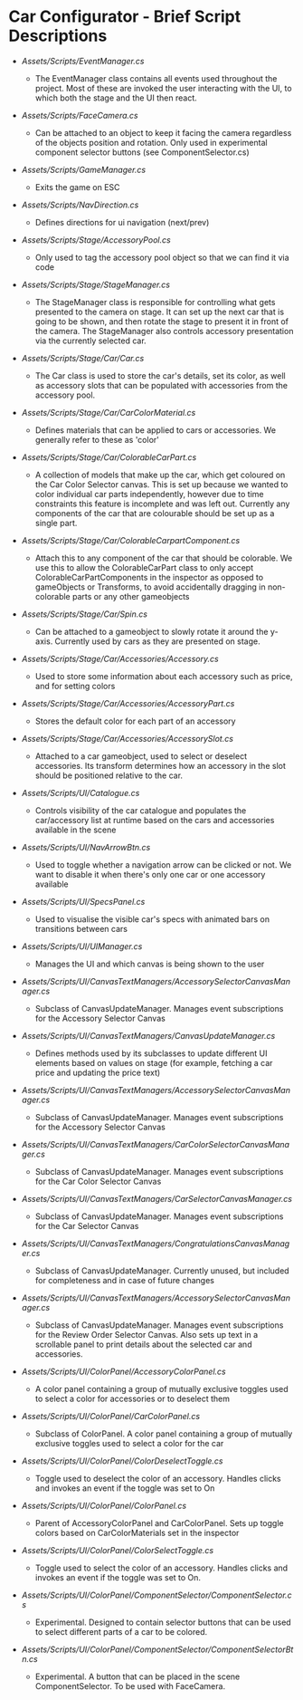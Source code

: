 # Car Configurator - Brief Script Descriptions

* _Assets/Scripts/EventManager.cs_
  * The EventManager class contains all events used throughout the project. Most of these are invoked the user interacting with the UI, to which both the stage and the UI then react.

* _Assets/Scripts/FaceCamera.cs_
  * Can be attached to an object to keep it facing the camera regardless of the objects position and rotation. Only used in experimental component selector buttons (see ComponentSelector.cs)

* _Assets/Scripts/GameManager.cs_
  * Exits the game on ESC

* _Assets/Scripts/NavDirection.cs_
  * Defines directions for ui navigation (next/prev)

* _Assets/Scripts/Stage/AccessoryPool.cs_<br />
  * Only used to tag the accessory pool object so that we can find it via code

* _Assets/Scripts/Stage/StageManager.cs_<br />
  * The StageManager class is responsible for controlling what gets presented to the camera on stage. It can set up the next car that is going to be shown, and then rotate the stage to present it in front of the camera. The StageManager also controls accessory presentation via the currently selected car.

* _Assets/Scripts/Stage/Car/Car.cs_<br />
  * The Car class is used to store the car's details, set its color, as well as accessory slots that can be populated with accessories from the accessory pool.

* _Assets/Scripts/Stage/Car/CarColorMaterial.cs_<br />
  * Defines materials that can be applied to cars or accessories. We generally refer to these as 'color'

* _Assets/Scripts/Stage/Car/ColorableCarPart.cs_<br />
  * A collection of models that make up the car, which get coloured on the Car Color Selector canvas. This is set up because we wanted to color individual car parts independently, however due to time constraints this feature is incomplete and was left out. Currently any components of the car that are colourable should be set up as a single part.

* _Assets/Scripts/Stage/Car/ColorableCarpartComponent.cs_<br />
  * Attach this to any component of the car that should be colorable. We use this to allow the ColorableCarPart class to only accept ColorableCarPartComponents in the inspector as opposed to gameObjects or Transforms, to avoid accidentally dragging in non-colorable parts or any other gameobjects

* _Assets/Scripts/Stage/Car/Spin.cs_<br />
  * Can be attached to a gameobject to slowly rotate it around the y-axis. Currently used by cars as they are presented on stage.

* _Assets/Scripts/Stage/Car/Accessories/Accessory.cs_<br />
  * Used to store some information about each accessory such as price, and for setting colors

* _Assets/Scripts/Stage/Car/Accessories/AccessoryPart.cs_<br />
  * Stores the default color for each part of an accessory

* _Assets/Scripts/Stage/Car/Accessories/AccessorySlot.cs_<br />
  * Attached to a car gameobject, used to select or deselect accessories. Its transform determines how an accessory in the slot should be positioned relative to the car.

* _Assets/Scripts/UI/Catalogue.cs_<br />
  * Controls visibility of the car catalogue and populates the car/accessory list at runtime based on the cars and accessories available in the scene

* _Assets/Scripts/UI/NavArrowBtn.cs_<br />
  * Used to toggle whether a navigation arrow can be clicked or not. We want to disable it when there's only one car or one accessory available

* _Assets/Scripts/UI/SpecsPanel.cs_<br />
  * Used to visualise the visible car's specs with animated bars on transitions between cars

* _Assets/Scripts/UI/UIManager.cs_<br />
  * Manages the UI and which canvas is being shown to the user

* _Assets/Scripts/UI/CanvasTextManagers/AccessorySelectorCanvasManager.cs_<br />
  * Subclass of CanvasUpdateManager. Manages event subscriptions for the Accessory Selector Canvas

* _Assets/Scripts/UI/CanvasTextManagers/CanvasUpdateManager.cs_<br />
  * Defines methods used by its subclasses to update different UI elements based on values on stage (for example, fetching a car price and updating the price text)

* _Assets/Scripts/UI/CanvasTextManagers/AccessorySelectorCanvasManager.cs_<br />
  * Subclass of CanvasUpdateManager. Manages event subscriptions for the Accessory Selector Canvas

* _Assets/Scripts/UI/CanvasTextManagers/CarColorSelectorCanvasManager.cs_<br />
  * Subclass of CanvasUpdateManager. Manages event subscriptions for the Car Color Selector Canvas

* _Assets/Scripts/UI/CanvasTextManagers/CarSelectorCanvasManager.cs_<br />
  * Subclass of CanvasUpdateManager. Manages event subscriptions for the Car Selector Canvas

* _Assets/Scripts/UI/CanvasTextManagers/CongratulationsCanvasManager.cs_<br />
  * Subclass of CanvasUpdateManager. Currently unused, but included for completeness and in case of future changes

* _Assets/Scripts/UI/CanvasTextManagers/AccessorySelectorCanvasManager.cs_<br />
  * Subclass of CanvasUpdateManager. Manages event subscriptions for the Review Order Selector Canvas. Also sets up text in a scrollable panel to print details about the selected car and accessories.

* _Assets/Scripts/UI/ColorPanel/AccessoryColorPanel.cs_<br />
  * A color panel containing a group of mutually exclusive toggles used to select a color for accessories or to deselect them

* _Assets/Scripts/UI/ColorPanel/CarColorPanel.cs_<br />
  * Subclass of ColorPanel. A color panel containing a group of mutually exclusive toggles used to select a color for the car

* _Assets/Scripts/UI/ColorPanel/ColorDeselectToggle.cs_<br />
  * Toggle used to deselect the color of an accessory. Handles clicks and invokes an event if the toggle was set to On

* _Assets/Scripts/UI/ColorPanel/ColorPanel.cs_<br />
  * Parent of AccessoryColorPanel and CarColorPanel. Sets up toggle colors based on CarColorMaterials set in the inspector

* _Assets/Scripts/UI/ColorPanel/ColorSelectToggle.cs_
  * Toggle used to select the color of an accessory. Handles clicks and invokes an event if the toggle was set to On. 

* _Assets/Scripts/UI/ColorPanel/ComponentSelector/ComponentSelector.cs_
  * Experimental. Designed to contain selector buttons that can be used to select different parts of a car to be colored. 

* _Assets/Scripts/UI/ColorPanel/ComponentSelector/ComponentSelectorBtn.cs_
  * Experimental. A button that can be placed in the scene ComponentSelector. To be used with FaceCamera.

